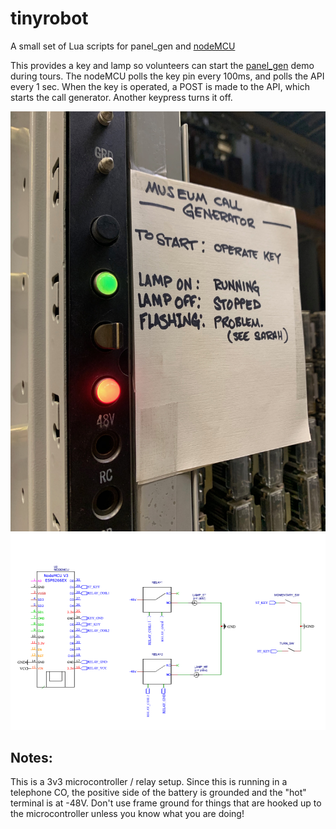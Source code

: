 # tinyrobot
A small set of Lua scripts for panel_gen and [nodeMCU](https://en.wikipedia.org/wiki/NodeMCU)

This provides a key and lamp so volunteers can start the [panel_gen](https://github.com/theautumn/panel_gen) demo during tours. The nodeMCU polls the key pin every 100ms, and polls the API every 1 sec. When the key is operated, a POST is made to the API, which starts the call generator. Another keypress turns it off.

![keys](images/5xb1.jpeg)
![schematic](images/schematic.png)

Notes:
-----
This is a 3v3 microcontroller / relay setup. Since this is running in a telephone CO, the positive side of the battery is grounded and the "hot" terminal is at -48V. Don't use frame ground for things that are hooked up to the microcontroller unless you know what you are doing!
